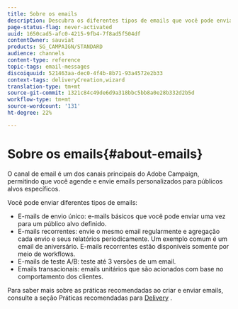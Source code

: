 ```yaml
---
title: Sobre os emails
description: Descubra os diferentes tipos de emails que você pode enviar com o Adobe Campaign.
page-status-flag: never-activated
uuid: 1650cad5-afc0-4215-9fb4-7f8ad5f504df
contentOwner: sauviat
products: SG_CAMPAIGN/STANDARD
audience: channels
content-type: reference
topic-tags: email-messages
discoiquuid: 521463aa-dec0-4f4b-8b71-93a4572e2b33
context-tags: deliveryCreation,wizard
translation-type: tm+mt
source-git-commit: 1321c84c49de6d9a318bbc5bb8a0e28b332d2b5d
workflow-type: tm+mt
source-wordcount: '131'
ht-degree: 22%

---
```



# Sobre os emails{#about-emails}

O canal de email é um dos canais principais do Adobe Campaign, permitindo que você agende e envie emails personalizados para públicos alvos específicos.

Você pode enviar diferentes tipos de emails:

* E-mails de envio único: e-mails básicos que você pode enviar uma vez para um público alvo definido.
* E-mails recorrentes: envie o mesmo email regularmente e agregação cada envio e seus relatórios periodicamente. Um exemplo comum é um email de aniversário. E-mails recorrentes estão disponíveis somente por meio de workflows.
* E-mails de teste A/B: teste até 3 versões de um email.
* Emails transacionais: emails unitários que são acionados com base no comportamento dos clientes.

Para saber mais sobre as práticas recomendadas ao criar e enviar emails, consulte a seção Práticas recomendadas para [Delivery](../../sending/using/delivery-best-practices.md) .
